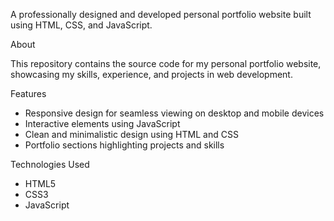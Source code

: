 A professionally designed and developed personal portfolio website built using HTML, CSS, and JavaScript.

About

This repository contains the source code for my personal portfolio website, showcasing my skills, experience, and projects in web development.


Features

- Responsive design for seamless viewing on desktop and mobile devices
- Interactive elements using JavaScript
- Clean and minimalistic design using HTML and CSS
- Portfolio sections highlighting projects and skills


Technologies Used

- HTML5
- CSS3
- JavaScript

